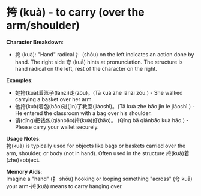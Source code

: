 # **挎 (kuà) - to carry (over the arm/shoulder)**

**Character Breakdown**:  
- 挎 (kuà): "Hand" radical 扌 (shǒu) on the left indicates an action done by hand. The right side 夸 (kuā) hints at pronunciation. The structure is hand radical on the left, rest of the character on the right.

**Examples**:  
- 她挎(kuà)着篮子(lánzi)走(zǒu)。(Tā kuà zhe lánzi zǒu.) - She walked carrying a basket over her arm.  
- 他挎(kuà)着包(bāo)进(jìn)了教室(jiàoshì)。(Tā kuà zhe bāo jìn le jiàoshì.) - He entered the classroom with a bag over his shoulder.  
- 请(qǐng)把钱包(qiánbāo)挎(kuà)好(hǎo)。 (Qǐng bǎ qiánbāo kuà hǎo.) - Please carry your wallet securely.

**Usage Notes**:  
挎(kuà) is typically used for objects like bags or baskets carried over the arm, shoulder, or body (not in hand). Often used in the structure 挎(kuà)着(zhe)+object.

**Memory Aids**:  
Imagine a "hand" (扌 shǒu) hooking or looping something "across" (夸 kuā) your arm-挎(kuà) means to carry hanging over.